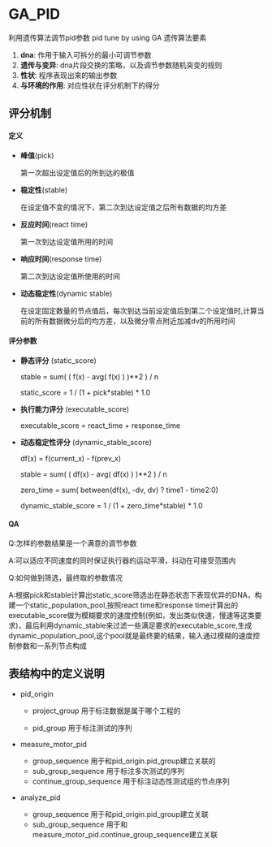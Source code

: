 # GA_PID
利用遗传算法调节pid参数 pid tune by using GA
遗传算法要素

1. **dna**:			作用于输入可拆分的最小可调节参数
2. **遗传与变异**:           dna片段交换的策略，以及调节参数随机突变的规则
3. **性状**:                       程序表现出来的输出参数
4. **与环境的作用**:       对应性状在评分机制下的得分

## 评分机制

#### 定义

- **峰值**(pick)

  第一次超出设定值后的所到达的极值

- **稳定性**(stable)

  在设定值不变的情况下，第二次到达设定值之后所有数据的均方差

- **反应时间**(react time)

  第一次到达设定值所用的时间

- **响应时间**(response time)

  第二次到达设定值所使用的时间

- **动态稳定性**(dynamic stable)

  在设定固定数量的节点值后，每次到达当前设定值后到第二个设定值时,计算当前的所有数据微分后的均方差，以及微分零点附近加减dv的所用时间

#### 评分参数

- **静态评分** (static_score)

  stable = sum( ( f(x) - avg( f(x) ) )**2 ) / n

  static_score = 1 / (1 + pick*stable) * 1.0

- **执行能力评分** (executable_score)

  executable_score = react_time + response_time

- **动态稳定性评分** (dynamic_stable_score)

  df(x) = f(current_x) - f(prev_x)

  stable = sum( ( df(x) - avg( df(x) ) )**2  ) / n

  zero_time = sum( between(df(x), -dv, dv) ? time1 - time2:0)

  dynamic_stable_score = 1 / (1 + zero_time*stable) * 1.0


#### QA

Q:怎样的参数结果是一个满意的调节参数

A:可以适应不同速度的同时保证执行器的运动平滑，抖动在可接受范围内

Q:如何做到筛选，最终取的参数情况

A:根据pick和stable计算出static_score筛选出在静态状态下表现优异的DNA，构建一个static_population_pool,按照react time和response time计算出的executable_score做为模糊要求的速度控制(例如，发出类似快速，慢速等这类要求)，最后利用dynamic_stable来过滤一些满足要求的executable_score,生成dynamic_population_pool,这个pool就是最终要的结果，输入通过模糊的速度控制参数和一系列节点构成





## 表结构中的定义说明

- pid_origin

  - project_group 用于标注数据是属于哪个工程的

  - pid_group 用于标注测试的序列

- measure_motor_pid

  - group_sequence 用于和pid_origin.pid_group建立关联的
  - sub_group_sequence 用于标注多次测试的序列
  - continue_group_sequence 用于标注动态性测试组的节点序列

- analyze_pid

  - group_sequence 用于和pid_origin.pid_group建立关联
  - sub_group_sequence 用于和measure_motor_pid.continue_group_sequence建立关联
